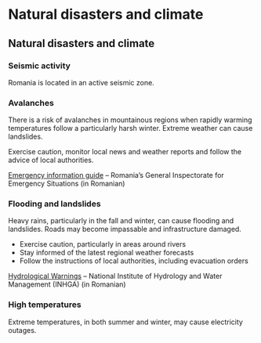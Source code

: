 # Natural disasters and climate

## Natural disasters and climate

### Seismic activity

Romania is located in an active seismic zone.

### Avalanches

There is a risk of avalanches in mountainous regions when rapidly warming temperatures follow a particularly harsh winter. Extreme weather can cause landslides.

Exercise caution, monitor local news and weather reports and follow the advice of local authorities.

[Emergency information guide](https://www.igsu.ro/) – Romania’s General Inspectorate for Emergency Situations (in Romanian)

### Flooding and landslides

Heavy rains, particularly in the fall and winter, can cause flooding and landslides. Roads may become impassable and infrastructure damaged.

* Exercise caution, particularly in areas around rivers
* Stay informed of the latest regional weather forecasts
* Follow the instructions of local authorities, including evacuation orders

[Hydrological Warnings](https://www.hidro.ro/warning/) – National Institute of Hydrology and Water Management (INHGA) (in Romanian)

### High temperatures

Extreme temperatures, in both summer and winter, may cause electricity outages.